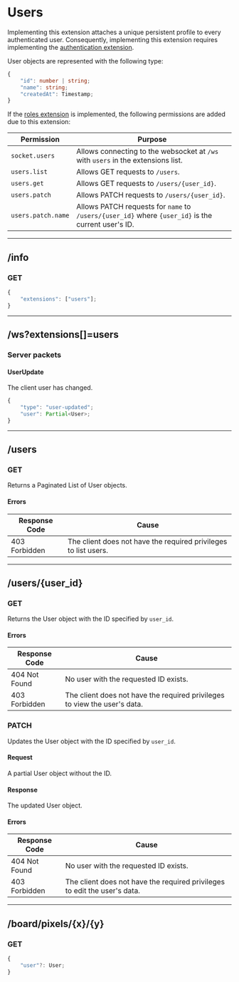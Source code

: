 Users
=====
Implementing this extension attaches a unique persistent profile to every authenticated user.
Consequently, implementing this extension requires implementing the [authentication extension](./authentication.md).

User objects are represented with the following type:
```typescript
{
	"id": number | string;
	"name": string;
	"createdAt": Timestamp;
}
```

If the [roles extension](./roles.md) is implemented, the following permissions are added due to this extension:

| Permission         | Purpose                                                                                            |
|--------------------|----------------------------------------------------------------------------------------------------|
| `socket.users`     | Allows connecting to the websocket at `/ws` with `users` in the extensions list.                   |
| `users.list`       | Allows GET requests to `/users`.                                                                   |
| `users.get`        | Allows GET requests to `/users/{user_id}`.                                                         |
| `users.patch`      | Allows PATCH requests to `/users/{user_id}`.                                                       |
| `users.patch.name` | Allows PATCH requests for `name` to `/users/{user_id}` where `{user_id}` is the current user's ID. |

--------------------------------------------------------------------------------

## /info
### GET
```typescript
{
	"extensions": ["users"];
}
```

--------------------------------------------------------------------------------

## /ws?extensions[]=users
### Server packets
#### UserUpdate
The client user has changed.
```typescript
{
	"type": "user-updated";
	"user": Partial<User>;
}
```

--------------------------------------------------------------------------------

## /users
### GET
Returns a Paginated List of User objects.
#### Errors
| Response Code | Cause                                                           |
|---------------|-----------------------------------------------------------------|
| 403 Forbidden | The client does not have the required privileges to list users. |

--------------------------------------------------------------------------------

## /users/{user_id}
### GET
Returns the User object with the ID specified by `user_id`.
#### Errors
| Response Code | Cause                                                                     |
|---------------|---------------------------------------------------------------------------|
| 404 Not Found | No user with the requested ID exists.                                     |
| 403 Forbidden | The client does not have the required privileges to view the user's data. |

### PATCH
Updates the User object with the ID specified by `user_id`.
#### Request
A partial User object without the ID.
#### Response
The updated User object.
#### Errors
| Response Code | Cause                                                                     |
|---------------|---------------------------------------------------------------------------|
| 404 Not Found | No user with the requested ID exists.                                     |
| 403 Forbidden | The client does not have the required privileges to edit the user's data. |


--------------------------------------------------------------------------------

## /board/pixels/{x}/{y}
### GET
```typescript
{
	"user"?: User;
}
```
